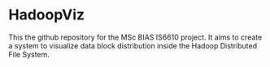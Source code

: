 # HadoopViz
This the github repository for the MSc BIAS IS6610 project. It aims to create a system to visualize data block distribution inside the Hadoop Distributed File System.
